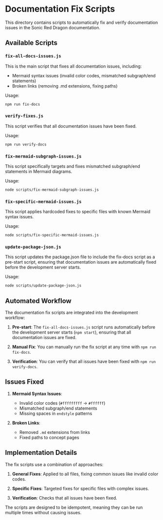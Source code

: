 # Documentation Fix Scripts

This directory contains scripts to automatically fix and verify documentation issues in the Sonic Red Dragon documentation.

## Available Scripts

### `fix-all-docs-issues.js`

This is the main script that fixes all documentation issues, including:

- Mermaid syntax issues (invalid color codes, mismatched subgraph/end statements)
- Broken links (removing .md extensions, fixing paths)

Usage:
```bash
npm run fix-docs
```

### `verify-fixes.js`

This script verifies that all documentation issues have been fixed.

Usage:
```bash
npm run verify-docs
```

### `fix-mermaid-subgraph-issues.js`

This script specifically targets and fixes mismatched subgraph/end statements in Mermaid diagrams.

Usage:
```bash
node scripts/fix-mermaid-subgraph-issues.js
```

### `fix-specific-mermaid-issues.js`

This script applies hardcoded fixes to specific files with known Mermaid syntax issues.

Usage:
```bash
node scripts/fix-specific-mermaid-issues.js
```

### `update-package-json.js`

This script updates the package.json file to include the fix-docs script as a pre-start script, ensuring that documentation issues are automatically fixed before the development server starts.

Usage:
```bash
node scripts/update-package-json.js
```

## Automated Workflow

The documentation fix scripts are integrated into the development workflow:

1. **Pre-start**: The `fix-all-docs-issues.js` script runs automatically before the development server starts (`npm start`), ensuring that all documentation issues are fixed.

2. **Manual Fix**: You can manually run the fix script at any time with `npm run fix-docs`.

3. **Verification**: You can verify that all issues have been fixed with `npm run verify-docs`.

## Issues Fixed

1. **Mermaid Syntax Issues**:
   - Invalid color codes (`#fffffffff` → `#ffffff`)
   - Mismatched subgraph/end statements
   - Missing spaces in `endstyle` patterns

2. **Broken Links**:
   - Removed `.md` extensions from links
   - Fixed paths to concept pages

## Implementation Details

The fix scripts use a combination of approaches:

1. **General Fixes**: Applied to all files, fixing common issues like invalid color codes.

2. **Specific Fixes**: Targeted fixes for specific files with complex issues.

3. **Verification**: Checks that all issues have been fixed.

The scripts are designed to be idempotent, meaning they can be run multiple times without causing issues.
